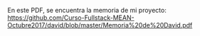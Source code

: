 En este PDF, se encuentra la memoria de mi proyecto: https://github.com/Curso-Fullstack-MEAN-Octubre2017/david/blob/master/Memoria%20de%20David.pdf
